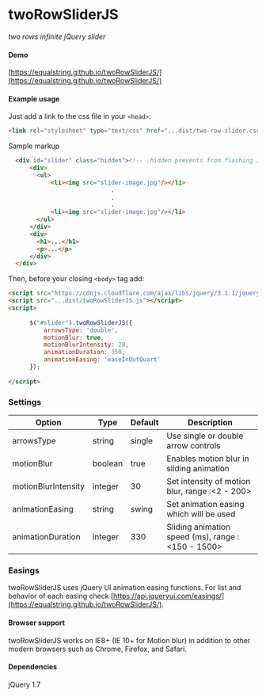 twoRowSliderJS
=======

_two rows infinite jQuery slider_

#### Demo

[https://equalstring.github.io/twoRowSliderJS/](https://equalstring.github.io/twoRowSliderJS/)

#### Example usage

Just add a link to the css file in your `<head>`:

```html
<link rel="stylesheet" type="text/css" href="...dist/two-row-slider.css"/>
```

Sample markup

```html
  <div id="slider" class="hidden"><!-- .hidden prevents from flashing images -->
      <div>
        <ul>
            <li><img src="slider-image.jpg"/></li>
                             .
                             .
                             .
            <li><img src="slider-image.jpg"/></li>
        </ul>
      </div>
      <div>
        <h1>...</h1>
        <p>...</p> 
      </div>  
  </div>    
```

Then, before your closing ```<body>``` tag add:

```html
<script src="https://cdnjs.cloudflare.com/ajax/libs/jquery/3.1.1/jquery.min.js"></script>
<script src="...dist/twoRowSliderJS.js"></script>
<script>
    
      $("#slider").twoRowSliderJS({
          arrowsType: 'double',
          motionBlur: true,
          motionBlurIntensity: 28,
          animationDuration: 350,
          animationEasing: 'easeInOutQuart'
      });
  
</script>
```

### Settings

Option | Type | Default | Description
------ | ---- | ------- | -----------
arrowsType | string | single | Use single or double arrow controls
motionBlur | boolean | true | Enables motion blur in sliding animation
motionBlurIntensity | integer | 30 | Set intensity of motion blur, range :<2 - 200>
animationEasing | string | swing | Set animation easing which will be used 
animationDuration | integer | 330 | Sliding animation speed (ms), range : <150 - 1500>

### Easings

twoRowSliderJS uses jQuery UI animation easing functions. For list and behavior of each easing check [https://api.jqueryui.com/easings/](https://equalstring.github.io/twoRowSliderJS/).

#### Browser support

twoRowSliderJS works on IE8+ (IE 10+ for Motion blur) in addition to other modern browsers such as Chrome, Firefox, and Safari.

#### Dependencies

jQuery 1.7